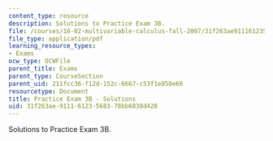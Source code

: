 ```yaml
---
content_type: resource
description: Solutions to Practice Exam 3B.
file: /courses/18-02-multivariable-calculus-fall-2007/31f263ae91116123568378bb6838d428_prac3bsol.pdf
file_type: application/pdf
learning_resource_types:
- Exams
ocw_type: OCWFile
parent_title: Exams
parent_type: CourseSection
parent_uid: 211fcc36-f12d-152c-6667-c53f1e850e66
resourcetype: Document
title: Practice Exam 3B - Solutions
uid: 31f263ae-9111-6123-5683-78bb6838d428
---
```

Solutions to Practice Exam 3B.